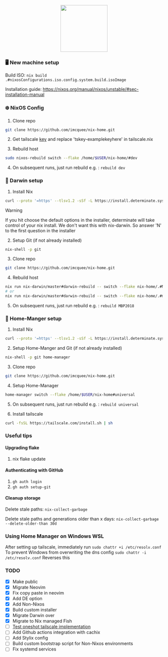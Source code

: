 <p align="center"><img src="https://i.imgur.com/X5zKxvp.png" width=150px></p>

### 🖥️ New machine setup

Build ISO: `nix build .#nixosConfigurations.iso.config.system.build.isoImage`

Installation guide: <https://nixos.org/manual/nixos/unstable/#sec-installation-manual>

### ❄️ NixOS Config

1. Clone repo

```bash
git clone https://github.com/imcquee/nix-home.git
```

2. Get tailscale [key](https://login.tailscale.com/admin/settings/keys) and replace 'tskey-examplekeyhere' in tailscale.nix
  
3. Rebuild host

```bash
sudo nixos-rebuild switch --flake /home/$USER/nix-home/#dev
```
  
4. On subsequent runs, just run rebuild <hostname> e.g. : `rebuild dev`

### 🍎 Darwin setup

1. Install Nix

```bash
curl --proto '=https' --tlsv1.2 -sSf -L https://install.determinate.systems/nix | sh -s -- install
```

> [!WARNING]  
> If you hit choose the default options in the installer, determinate will take control of your nix install. We don't want this with nix-darwin. So answer 'N' to the first question in the installer

2. Setup Git (if not already installed)

```bash
nix-shell -p git
```

3. Clone repo

```bash
git clone https://github.com/imcquee/nix-home.git
```

4. Rebuild host

```bash
nix run nix-darwin/master#darwin-rebuild -- switch --flake nix-home/.#MBP2018
# or
nix run nix-darwin/master#darwin-rebuild -- switch --flake nix-home/.#mini
```

5. On subsequent runs, just run rebuild <hostname> e.g. : `rebuild MBP2018`

### 🏡 Home-Manger setup

1. Install Nix

```bash
curl --proto '=https' --tlsv1.2 -sSf -L https://install.determinate.systems/nix | sh -s -- install
```

2. Setup Home-Manger and Git (if not already installed)

```bash
nix-shell -p git home-manager
```

3. Clone repo

```bash
git clone https://github.com/imcquee/nix-home.git
```

4. Setup Home-Manager

```bash
home-manager switch --flake /home/$USER/nix-home#universal
```

5. On subsequent runs, just run rebuild <hostname> e.g. : `rebuild universal`

6. Install tailscale

```bash
curl -fsSL https://tailscale.com/install.sh | sh
```

### Useful tips

#### Upgrading flake

1. nix flake update

#### Authenticating with GitHub

1. `gh auth login`
2. `gh auth setup-git`

#### Cleanup storage

Delete stale paths: `nix-collect-garbage`

Delete stale paths and generations older than x days: `nix-collect-garbage --delete-older-than 30d`

### Using Home Manager on Windows WSL

After setting up tailscale, immediately run
`sudo chattr +i /etc/resolv.conf`
To prevent Windows from overwriting the dns config
`sudo chattr -i /etc/resolv.conf`
Reverses this

### TODO

- [x] Make public
- [x] Migrate Neovim
- [x] Fix copy paste in neovim
- [x] Add DE option
- [x] Add Non-Nixos
- [x] Build custom installer
- [x] Migrate Darwin over
- [x] Migrate to Nix managed Fish
- [ ] [Test oneshot tailscale implementation](https://tailscale.com/kb/1096/nixos-minecraft)
- [ ] Add Github actions integration with cachix
- [ ] Add Stylix config
- [ ] Build custom bootstrap script for Non-Nixos environments
- [ ] Fix systemd services
